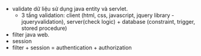 - validate dữ liệu sử dụng java entity và servlet.
    - 3 tầng validation: client (html, css, javascript, jquery library - jqueryvalidation), 
    server(check logic) + database (constraint, trigger, stored procedure)
- filter java web.
- session
- filter + session = authentication + authorization